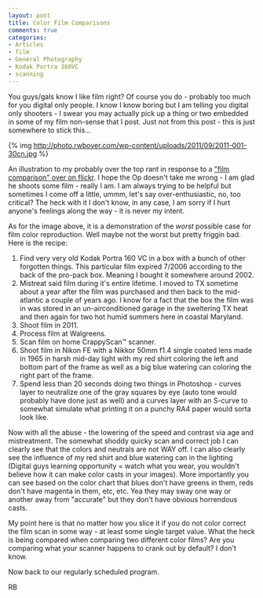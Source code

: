 ```yaml
---
layout: post
title: Color Film Comparisons
comments: true
categories:
- Articles
- film
- General Photography
- Kodak Portra 160VC
- scanning
---
```

You guys/gals know I like film right? Of course you do - probably too much for you digital only people. I know I know boring but I am telling you digital only shooters - I swear you may actually pick up a thing or two embedded in some of my film non-sense that I post. Just not from this post - this is just somewhere to stick this...

{% img http://photo.rwboyer.com/wp-content/uploads/2011/09/2011-001-30cn.jpg %}

An illustration to my probably over the top rant in response to a <a href="http://www.flickr.com/photos/rosscova/3637127435/">"film comparison" over on flickr</a>. I hope the Op doesn't take me wrong - I am glad he shoots some film - really I am. I am always trying to be helpful but sometimes I come off a little, ummm, let's say over-enthusiastic, no, too critical? The heck with it I don't know, in any case, I am sorry if I hurt anyone's feelings along the way - it is never my intent.

As for the image above, it is a demonstration of the <em>worst </em>possible case for film color reproduction. Well maybe not the worst but pretty friggin bad. Here is the recipe:
<ol>
	<li>Find very very old Kodak Portra 160 VC in a box with a bunch of other forgotten things. This particular film expired 7/2006 according to the back of the pro-pack box. Meaning I bought it somewhere around 2002.</li>
	<li>Mistreat said film during it's entire lifetime. I moved to TX sometime about a year after the film was purchased and then back to the mid-atlantic a couple of years ago. I know for a fact that the box the film was in was stored in an un-airconditioned garage in the sweltering TX heat and then again for two hot humid summers here in coastal Maryland.</li>
	<li>Shoot film in 2011.</li>
	<li>Process film at Walgreens.</li>
	<li>Scan film on home CrappyScan™ scanner.</li>
	<li>Shoot film in Nikon FE with a Nikkor 50mm f1.4 single coated lens made in 1965 in harsh mid-day light with my red shirt coloring the left and bottom part of the frame as well as a big blue watering can coloring the right part of the frame.</li>
	<li>Spend less than 20 seconds doing two things in Photoshop - curves layer to neutralize one of the gray squares by eye (auto tone would probably have done just as well) and a curves layer with an S-curve to somewhat simulate what printing it on a punchy RA4 paper would sorta look like.</li>
</ol>
Now with all the abuse - the lowering of the speed and contrast via age and mistreatment. The somewhat shoddy quicky scan and correct job I can clearly see that the colors and neutrals are not WAY off. I can also clearly see the influence of my red shirt and blue watering can in the lighting (Digital guys learning opportunity = watch what you wear, you wouldn't believe how it can make color casts in your images). More importantly you can see based on the color chart that blues don't have greens in them, reds don't have magenta in them, etc, etc. Yea they may sway one way or another away from "accurate" but they don't have obvious horrendous casts.

My point here is that no matter how you slice it if you do not color correct the film scan in some way - at least some single target value. What the heck is being compared when comparing two different color films? Are you comparing what your scanner happens to crank out by default? I don't know.

Now back to our regularly scheduled program.

RB